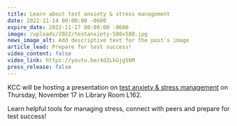 ```yaml
---
title: Learn about test anxiety & stress management
date: 2022-11-14 00:00:00 -0600
expire_date: 2022-11-17 00:00:00 -0600
image: /uploads/2022/testanxiety-580x580.jpg
news_image_alt: Add descriptive text for the post's image
article_lead: Prepare for test success!
video_content: false
video_link: https://youtu.be/4d2LkGjg5bM
press_release: false
---
```

KCC will be hosting a presentation on [test anxiety & stress management](/uploads/2022/pdf/Test-Anxiety-Stress-Management-Nov17-2022.pdf) on Thursday, November 17 in Library Room L162.

Learn helpful tools for managing stress, connect with peers and prepare for test success\!
